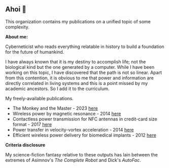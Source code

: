 ## Ahoi 👋

This organization contains my publications on a unified topic of some complexity.

**About me:**

Cyberneticist who reads everything relatable in history to build a foundation for the future of humankind.

I have always known that it is my destiny to accomplish life; not the biological kind but the one generated by a computer. While I have been working on this topic, I have discovered that the path is not so linear. Apart from this contention, it is obvious to me that power and information are directly correlated in living systems and this is a point missed by my academic ancestors. So I add it to the curriculum.

My freely-available publications.

* The Monkey and the Master - 2023 [here](/profile/The-Monkey-and-the-Master.pdf)
* Wireless power by magnetic resonance - 2014 [here](/profile/978-3-639-66868-1.pdf)
* Contactless power transmission for NFC antennas in credit-card size format - 2017 [here](/profile/Tucker-2017.pdf)
* Power transfer in velocity-vortex acceleration - 2014 [here](/profile/Tucker-2014.pdf)
* Efficient wireless power delivery for biomedical implants - 2012 [here](/profile/Tucker-2012.pdf)

**Criteria disclosure**

My science-fiction fantasy relative to these outputs has lain between the extremes of Asimnov's _The Complete Robot_ and Dick's _AutoFac_.